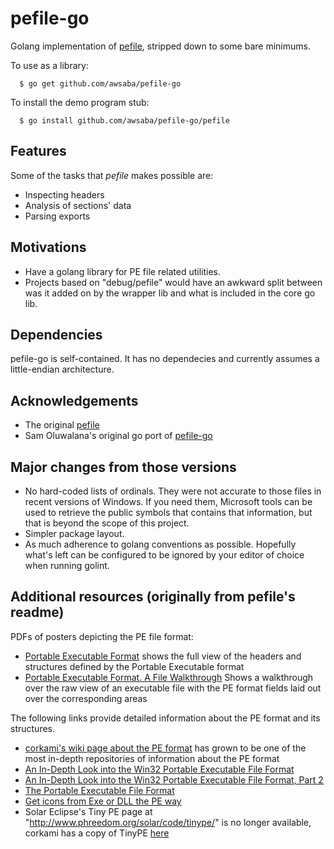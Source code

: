 # pefile-go

Golang implementation of [pefile](https://github.com/erocarrera/pefile/), stripped down to some bare
minimums.

To use as a library:

```
  $ go get github.com/awsaba/pefile-go
```

To install the demo program stub:

```
  $ go install github.com/awsaba/pefile-go/pefile
```

## Features

Some of the tasks that _pefile_ makes possible are:

  * Inspecting headers
  * Analysis of sections' data
  * Parsing exports

## Motivations

  * Have a golang library for PE file related utilities.
  * Projects based on "debug/pefile" would have an awkward split between was it
    added on by the wrapper lib and what is included in the core go lib.

## Dependencies

pefile-go is self-contained. It has no dependecies and currently assumes a
little-endian architecture.

## Acknowledgements

  * The original [pefile](https://github.com/erocarrera/pefile/)
  * Sam Oluwalana's original go port of [pefile-go](https://github.com/soluwalana/pefile-go/)

## Major changes from those versions

  * No hard-coded lists of ordinals.  They were not accurate to those files in
    recent versions of Windows.  If you need them, Microsoft tools can be
    used to retrieve the public symbols that contains that information, but that
    is beyond the scope of this project.
  * Simpler package layout.
  * As much adherence to golang conventions as possible.  Hopefully what's left
    can be configured to be ignored by your editor of choice when running
    golint.

## Additional resources (originally from pefile's readme)

PDFs of posters depicting the PE file format:

  * [Portable Executable Format](https://docs.google.com/open?id=0B3_wGJkuWLytbnIxY1J5WUs4MEk) shows the full view of the headers and structures defined by the Portable Executable format
  * [Portable Executable Format. A File Walkthrough](https://docs.google.com/open?id=0B3_wGJkuWLytQmc2di0wajB1Xzg) Shows a walkthrough over the raw view of an executable file with the PE format fields laid out over the corresponding areas

The following links provide detailed information about the PE format and its structures.

  * [corkami's wiki page about the PE format](https://code.google.com/p/corkami/wiki/PE) has grown to be one of the most in-depth repositories of information about the PE format
  * [An In-Depth Look into the Win32 Portable Executable File Format](http://msdn.microsoft.com/msdnmag/issues/02/02/PE/default.aspx)
  * [An In-Depth Look into the Win32 Portable Executable File Format, Part 2](http://msdn.microsoft.com/msdnmag/issues/02/03/PE2/default.aspx)
  * [The Portable Executable File Format](http://www.csn.ul.ie/~caolan/publink/winresdump/winresdump/doc/pefile.html)
  * [Get icons from Exe or DLL the PE way](http://www.codeproject.com/cpp/GetIconsfromExeorDLLs.asp)
  * Solar Eclipse's Tiny PE page at "http://www.phreedom.org/solar/code/tinype/" is no longer available, corkami has a copy of TinyPE [here](https://code.google.com/p/corkami/source/browse/trunk/misc/MakePE/examples/PE/tinype.asm?r=179)
